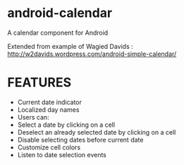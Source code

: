 android-calendar
================

A calendar component for Android

Extended from example of Wagied Davids : http://w2davids.wordpress.com/android-simple-calendar/

# FEATURES #

- Current date indicator
- Localized day names
- Users can:
 - Select a date by clicking on a cell
 - Deselect an already selected date by clicking on a cell
 - Disable selecting dates before current date
 - Customize cell colors
 - Listen to date selection events
